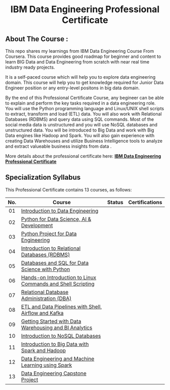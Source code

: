 <h1 align="center">IBM Data Engineering Professional Certificate</h1>

## About The Course :
This repo shares my learnings from IBM Data Engineering Course From Coursera. This course provides good roadmap for beginner and content to learn BIG Data and Data Engineering from scratch with near real time industry ready projects.

It is a self-paced course which will help you to explore data engineering domain. This course will help you to get knowledge required for Junior Data Engineer position or any entry-level positons in big data domain.

By the end of this Professional Certificate Course, any begineer can be able to explain and perform the key tasks required in a data engineering role. You will use the Python programming language and Linux/UNIX shell scripts to extract, transform and load (ETL) data. You will also work with Relational Databases (RDBMS) and query data using SQL commands. Most of the social media data is unstructured and you will use NoSQL databases and unstructured data.  You will be introduced to Big Data and work with Big Data engines like Hadoop and Spark. You will also gain experience with creating Data Warehouses and utilize Business Intelligence tools to analyze and extract valueable business insights from data .   

More details about the professional certificate here: <a href=https://www.coursera.org/professional-certificates/ibm-data-engineer><strong>IBM Data Engineering Professional Certificate</strong></a>

## Specialization Syllabus

This Professional Certificate contains 13 courses, as follows:

| No. | Course                                                               |Status| Certifications |
|:------:|----------------------------------------------------------------------------|:--:|:-------:|
| 01     | [Introduction to Data Engineering](./Course%201%20-%20Introduction%20to%20Data%20Engineering/)|
| 02     | [Python for Data Science, AI & Development](./Course%202%20-%20Python%20for%20Data%20Science%2C%20AI%20%26%20Development/)|
| 03     | [Python Project for Data Engineering](./Course%203%20-%20Python%20Project%20for%20Data%20Engineering/)|
| 04     | [Introduction to Relational Databases (RDBMS)](./Course%204%20-%20Introduction%20to%20Relational%20Databases%20(RDBMS)/)|
| 05     | [Databases and SQL for Data Science with Python](./Course%205%20-%20Databases%20and%20SQL%20for%20Data%20Science%20with%20Python/)|
| 06     | [Hands-on Introduction to Linux Commands and Shell Scripting](./Course%206%20-%20Hands-on%20Introduction%20to%20Linux%20Commands%20and%20Shell%20Scripting/)|
| 07     | [Relational Database Administration (DBA)](./Course%207%20-%20Relational%20Database%20Administration%20(DBA)/)|
| 08     | [ETL and Data Pipelines with Shell, Airflow and Kafka](./Course%208%20-%20ETL%20and%20Data%20Pipelines%20with%20Shell%2C%20Airflow%20and%20Kafka/)|
| 09     | [Getting Started with Data Warehousing and BI Analytics](./Course%209%20-%20Getting%20Started%20with%20Data%20Warehousing%20and%20BI%20Analytics/)|
| 10     | [Introduction to NoSQL Databases](./Course%2010%20-%20Introduction%20to%20NoSQL%20Databases/)|
| 11     | [Introduction to Big Data with Spark and Hadoop](./Course%2011%20-%20Introduction%20to%20Big%20Data%20with%20Spark%20and%20Hadoop/)|
| 12     | [Data Engineering and Machine Learning using Spark](./Course%2012%20-%20Data%20Engineering%20and%20Machine%20Learning%20using%20Spark/)|
| 13     | [Data Engineering Capstone Project](./Course%2013%20-%20Data%20Engineering%20Capstone%20Project/)|

